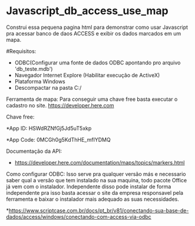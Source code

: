 # Javascript_db_access_use_map
Construi essa pequena pagina html para demonstrar como usar Javascript pra acessar banco de daos ACCESS e exibir os dados marcados em um mapa.


#Requisitos:
* ODBC(Configurar uma fonte de dados ODBC apontando pro arquivo 'db_teste.mdb')
* Navegador Internet Explore (Habilitar execução de ActiveX)
* Plataforma Windows
* Descompactar na pasta C:/ 

Ferramenta de mapa:
Para conseguir uma chave free basta executar o cadastro no site.
https://developer.here.com

Chave free:

*App ID: HSWdRZNfGj5Jd5uT5xkp

*App Code: 0MCGh0g5KdThHE_mfIYDMQ

Documentação da API:
* https://developer.here.com/documentation/maps/topics/markers.html

Como configurar ODBC:
Isso serve pra qualquer versão más e necessario saber qual a versão que tem instalado na sua maquina, todo pacote Office já vem com o instalador. Independente disso pode instalar de forma independente pra isso basta acessar o site da empresa responsavel pela ferramenta e baixar o instalador mais adequado as suas necessidades. 

*https://www.scriptcase.com.br/docs/pt_br/v81/conectando-sua-base-de-dados/access/windows/conectando-com-access-via-odbc


